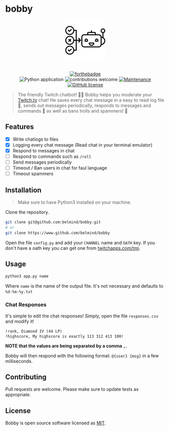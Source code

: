 # bobby

<div align="center">
    <div align="center">
    <a href="https://www.flaticon.com/authors/icongeek26">
        <img src="assets/chatbot.svg" width="25%">
    </a>
</div>

</div>

<br />

<div align="center">

[![forthebadge](https://forthebadge.com/images/badges/made-with-python.svg)](https://python.org)
<br />
![Python application](https://github.com/BelminD/bobby/workflows/Python%20application/badge.svg?branch=master)
![contributions welcome](https://img.shields.io/badge/contributions-welcome-brightgreen.svg?style=flat)
[![Maintenance](https://img.shields.io/badge/Maintained%3F-yes-green.svg)](https://github.com/belmind/bobby/graphs/commit-activity)
[![GitHub license](https://img.shields.io/badge/license-MIT-blue.svg?style=flat-square)](https://github.com/belmind/bobby/blob/master/LICENSE)

</div>

> The friendly Twitch chatbot! 🤖💬 Bobby helps you moderate your [Twitch.tv](https://twitch.tv) chat! He saves every chat message in a easy to read log file 📄, sends out messages periodically, responds to messages and commands 📩 as well as bans trolls and spammers! 🚫

## Features
- [X] Write chatlogs to files
- [X] Logging every chat message (Read chat in your terminal emulator)
- [X] Respond to messages in chat
- [ ] Respond to commands such as `/roll`
- [ ] Send messages periodically
- [ ] Timeout / Ban users in chat for faul language
- [ ] Timeout spammers

## Installation
> Make sure to have Python3 installed on your machine.

Clone the repository.
```zsh
git clone git@github.com:belmind/bobby.git
# or
git clone https://www.github.com/belmind/bobby
```

Open the file `config.py` and add your `CHANNEL` name and `OATH` key. If you don't have a oath key you can get one from [twitchapps.com/tmi](https://twitchapps.com/tmi/).

## Usage

```zsh
python3 app.py name
```
Where `name` is the name of the output file. It's not necessary and defaults to `%d-%m-%y.txt`

### Chat Responses
It's simple to edit the chat responses! Simply, open the file `responses.csv` and modify it!
```
!rank, Diamond IV (44 LP)
!highscore, My highscore is exactly 113 312 413 100!
```
**NOTE that the values are being separated by a comma `,`.**

Bobby will then respond with the following format: `@{user} {msg}` in a few milliseconds.

## Contributing
Pull requests are welcome. Please make sure to update tests as appropriate.

## License
Bobby is open source software licensed as [MIT](https://github.com/belmind/bobby/blob/master/LICENSE).
